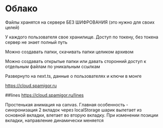 # Облако

Файлы хранятся на сервере БЕЗ ШИФРОВАНИЯ
(это нужно для своих целей)

У каждого пользователя свое хранилище.
Доступ по токену, без токена сервер не знает полный путь

Можно создавать папки, скачивать папки целиком архивом

Можно создавать открытые папки или давать сторонний доступ к отдельным файлам по уникальным ссылкам

Развернуто на next.ts, данные о пользователях и ключи в монге

https://cloud.spamigor.ru

##lines
https://cloud.spamigor.ru/lines

Простенькая анимация на canvas. Главная особенность - синхронизация 2 вкладок через localStorage
шарик вылетает из основной вкладки, влетает во вторую вкладку. При изменении позиции вкладки, направление динамически меняется